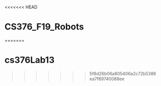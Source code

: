 <<<<<<< HEAD
# CS376_F19_Robots
=======
# cs376Lab13
>>>>>>> 5f8d26b06a805406a2c72b5386ea7f89740088ee
